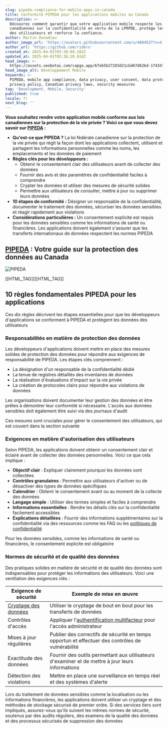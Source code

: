 ```yaml
---
slug: pipeda-compliance-for-mobile-apps-in-canada
title: Conformité PIPEDA pour les applications mobiles au Canada
description: >-
  Découvrez comment garantir que votre application mobile respecte les lois
  canadiennes sur la confidentialité en vertu de la LPRPDE, protège les données
  des utilisateurs et renforce la confiance.
author: Martin Donadieu
author_image_url: 'https://avatars.githubusercontent.com/u/4084527?v=4'
author_url: 'https://github.com/riderx'
created_at: 2025-04-01T03:38:09.282Z
updated_at: 2025-04-01T03:38:20.916Z
head_image: >-
  https://assets.seobotai.com/capgo.app/67eb5b27283d21cbd67d62bd-1743478700916.jpg
head_image_alt: Développement Mobile
keywords: >-
  PIPEDA, mobile app compliance, data privacy, user consent, data protection,
  privacy policy, Canadian privacy laws, security measures
tag: 'Development, Mobile, Security'
published: true
locale: fr
next_blog: ''
---
```


**Vous souhaitez rendre votre application mobile conforme aux lois canadiennes sur la protection de la vie privée ? Voici ce que vous devez savoir sur [PIPEDA](https://wwwprivgcca/en/privacy-topics/privacy-laws-in-canada/the-personal-information-protection-and-electronic-documents-act-pipeda/) :**

-   **Qu'est-ce que PIPEDA ?** La loi fédérale canadienne sur la protection de la vie privée qui régit la façon dont les applications collectent, utilisent et partagent les informations personnelles comme les noms, les emplacements et les données de paiement
-   **Règles clés pour les développeurs :**
    -   Obtenir le consentement clair des utilisateurs avant de collecter des données
    -   Fournir des avis et des paramètres de confidentialité faciles à comprendre
    -   Crypter les données et utiliser des mesures de sécurité solides
    -   Permettre aux utilisateurs de consulter, mettre à jour ou supprimer leurs données
-   **10 étapes de conformité :** Désigner un responsable de la confidentialité, documenter le traitement des données, sécuriser les données sensibles et réagir rapidement aux violations
-   **Considérations particulières :** Un consentement explicite est requis pour les données sensibles comme les informations de santé ou financières. Les applications doivent également s'assurer que les transferts internationaux de données respectent les normes PIPEDA

## [PIPEDA](https://wwwprivgcca/en/privacy-topics/privacy-laws-in-canada/the-personal-information-protection-and-electronic-documents-act-pipeda/) : Votre guide sur la protection des données au Canada

![PIPEDA](https://assets.seobotai.com/capgo.app/67eb5b27283d21cbd67d62bd/058da1c33c3afe5c8597c27b588d4b3e.jpg)

[[HTML_TAG]][[HTML_TAG]]

## 10 règles fondamentales PIPEDA pour les applications

Ces dix règles décrivent les étapes essentielles pour que les développeurs d'applications se conforment à PIPEDA et protègent les données des utilisateurs

### Responsabilités en matière de protection des données

Les développeurs d'applications doivent mettre en place des mesures solides de protection des données pour répondre aux exigences de responsabilité de PIPEDA. Les étapes clés comprennent :

-   La désignation d'un responsable de la confidentialité dédié
-   La tenue de registres détaillés des inventaires de données
-   La réalisation d'évaluations d'impact sur la vie privée
-   La création de protocoles clairs pour répondre aux violations de données

Les organisations doivent documenter leur gestion des données et être prêtes à démontrer leur conformité si nécessaire. L'accès aux données sensibles doit également être suivi via des journaux d'audit

Ces mesures sont cruciales pour gérer le consentement des utilisateurs, qui est couvert dans la section suivante

### Exigences en matière d'autorisation des utilisateurs

Selon PIPEDA, les applications doivent obtenir un consentement clair et éclairé avant de collecter des données personnelles. Voici ce que cela implique :

-   **Objectif clair** : Expliquer clairement pourquoi les données sont collectées
-   **Contrôles granulaires** : Permettre aux utilisateurs d'activer ou de désactiver des types de données spécifiques
-   **Calendrier** : Obtenir le consentement avant ou au moment de la collecte des données
-   **Langage simple** : Utiliser des termes simples et faciles à comprendre
-   **Informations essentielles** : Rendre les détails clés sur la confidentialité facilement accessibles
-   **Explications détaillées** : Fournir des informations supplémentaires sur la confidentialité via des ressources comme les FAQ ou les [politiques de confidentialité](https://capgo.app/dp/)

Pour les données sensibles, comme les informations de santé ou financières, le consentement explicite est obligatoire

### Normes de sécurité et de qualité des données

Des pratiques solides en matière de sécurité et de qualité des données sont indispensables pour protéger les informations des utilisateurs. Voici une ventilation des exigences clés :

| Exigence de sécurité | Exemple de mise en œuvre |
| --- | --- |
| [Cryptage des données](https://capgo.app/docs/cli/migrations/encryption/) | Utiliser le cryptage de bout en bout pour les transferts de données |
| Contrôles d'accès | Appliquer l'[authentification multifacteur](https://capgo.app/docs/webapp/mfa/) pour l'accès administrateur |
| Mises à jour régulières | Publier des correctifs de sécurité en temps opportun et effectuer des contrôles de vulnérabilité |
| Exactitude des données | Fournir des outils permettant aux utilisateurs d'examiner et de mettre à jour leurs informations |
| Détection des violations | Mettre en place une surveillance en temps réel et des systèmes d'alerte |

Lors du traitement de données sensibles comme la localisation ou les informations financières, les applications doivent utiliser un cryptage et des méthodes de stockage sécurisé de premier ordre. Si des services tiers sont impliqués, assurez-vous qu'ils suivent les mêmes normes de sécurité, soutenus par des audits réguliers, des examens de la qualité des données et des processus sécurisés de suppression des données